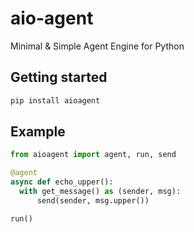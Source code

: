# aio-agent
Minimal &amp; Simple Agent Engine for Python

## Getting started

```bash
pip install aioagent
```

## Example

```python
from aioagent import agent, run, send

@agent
async def echo_upper():
  with get_message() as (sender, msg):
      send(sender, msg.upper())

run()
```
